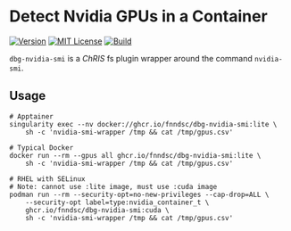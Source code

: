 # Detect Nvidia GPUs in a Container

[![Version](https://img.shields.io/docker/v/fnndsc/dbg-nvidia-smi?sort=semver)](https://hub.docker.com/r/fnndsc/dbg-nvidia-smi)
[![MIT License](https://img.shields.io/github/license/fnndsc/dbg-nvidia-smi)](https://github.com/FNNDSC/dbg-nvidia-smi/blob/main/LICENSE)
[![Build](https://github.com/FNNDSC/dbg-nvidia-smi/actions/workflows/ci.yml/badge.svg)](https://github.com/FNNDSC/dbg-nvidia-smi/actions)

`dbg-nvidia-smi` is a _ChRIS_ fs plugin wrapper around the command `nvidia-smi`.

## Usage

```shell
# Apptainer
singularity exec --nv docker://ghcr.io/fnndsc/dbg-nvidia-smi:lite \
    sh -c 'nvidia-smi-wrapper /tmp && cat /tmp/gpus.csv'

# Typical Docker
docker run --rm --gpus all ghcr.io/fnndsc/dbg-nvidia-smi:lite \
    sh -c 'nvidia-smi-wrapper /tmp && cat /tmp/gpus.csv'

# RHEL with SELinux
# Note: cannot use :lite image, must use :cuda image
podman run --rm --security-opt=no-new-privileges --cap-drop=ALL \
    --security-opt label=type:nvidia_container_t \
    ghcr.io/fnndsc/dbg-nvidia-smi:cuda \
    sh -c 'nvidia-smi-wrapper /tmp && cat /tmp/gpus.csv'
```
